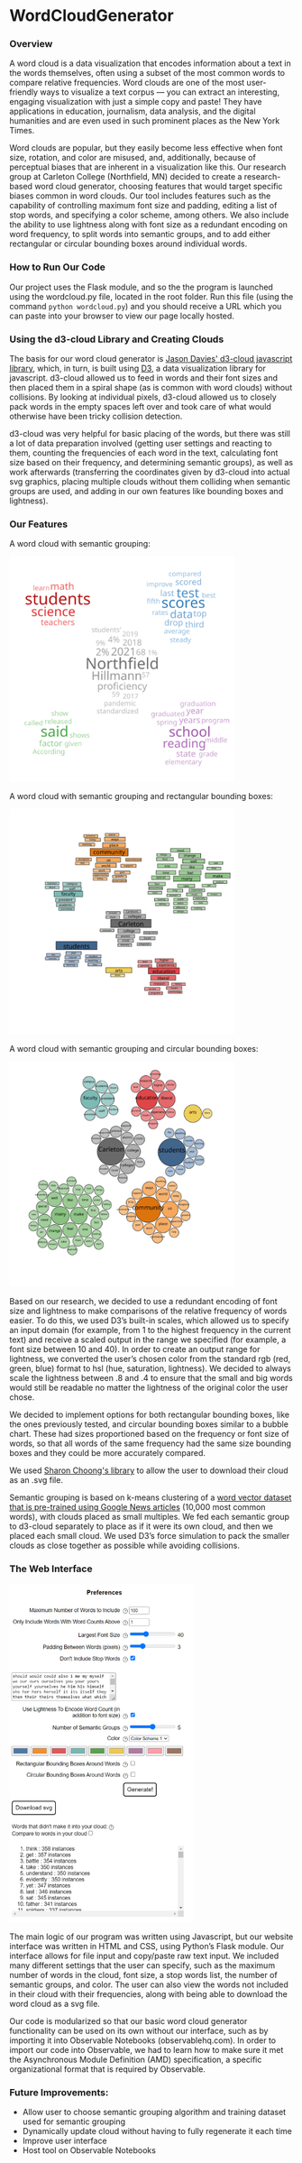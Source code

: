 # WordCloudGenerator

### Overview
A word cloud is a data visualization that encodes information about a text in the words themselves, often using a subset of the most common words to compare relative frequencies. Word clouds are one of the most user-friendly ways to visualize a text corpus — you can extract an interesting, engaging visualization with just a simple copy and paste! They have applications in education, journalism, data analysis, and the digital humanities and are even used in such prominent places as the New York Times. 

Word clouds are popular, but they easily become less effective when font size, rotation, and color are misused, and, additionally, because of perceptual biases that are inherent in a visualization like this. Our research group at Carleton College (Northfield, MN) decided to create a research-based word cloud generator, choosing features that would target specific biases common in word clouds. Our tool includes features such as the capability of controlling maximum font size and padding, editing a list of stop words, and specifying a color scheme, among others. We also include the ability to use lightness along with font size as a redundant encoding on word frequency, to split words into semantic groups, and to add either rectangular or circular bounding boxes around individual words.

### How to Run Our Code

Our project uses the Flask module, and so the the program is launched using the wordcloud.py file, located in the root folder. Run this file (using the command `python wordcloud.py`) and you should receive a URL which you can paste into your browser to view our page locally hosted.

### Using the d3-cloud Library and Creating Clouds

The basis for our word cloud generator is [Jason Davies' d3-cloud javascript library](https://github.com/jasondavies/d3-cloud), which, in turn, is built using [D3](https://d3js.org/), a data visualization library for javascript. d3-cloud allowed us to feed in words and their font sizes and then placed them in a spiral shape (as is common with word clouds) without collisions. By looking at individual pixels, d3-cloud allowed us to closely pack words in the empty spaces left over and took care of what would otherwise have been tricky collision detection.

d3-cloud was very helpful for basic placing of the words, but there was still a lot of data preparation involved (getting user settings and reacting to them, counting the frequencies of each word in the text, calculating font size based on their frequency, and determining semantic groups), as well as work afterwards (transferring the coordinates given by d3-cloud into actual svg graphics, placing multiple clouds without them colliding when semantic groups are used, and adding in our own features like bounding boxes and lightness).

### Our Features

A word cloud with semantic grouping:

<img src="img/semantic_cloud.svg" alt="A word cloud with words grouped into five separate, color-coded, semantic-based groups" style="height: 400px"/>

A word cloud with semantic grouping and rectangular bounding boxes:

<img src="img/rectbounding_cloud.svg" alt="A word cloud with words color-coded and separated into semantic groups, along with proportionally scaled rectangular boxes around each word" style="height: 400px"/>

A word cloud with semantic grouping and circular bounding boxes:

<img src="img/circularbounding_cloud.svg" alt="A word cloud with words color-coded and separated into semantic groups, along with proportionally scaled circular boxes around each word" style="height: 400px"/>

Based on our research, we decided to use a redundant encoding of font size and lightness to make comparisons of the relative frequency of words easier. To do this, we used D3’s built-in scales, which allowed us to specify an input domain (for example, from 1 to the highest frequency in the current text) and receive a scaled output in the range we specified (for example, a font size between 10 and 40). In order to create an output range for lightness, we converted the user’s chosen color from the standard rgb (red, green, blue) format to hsl (hue, saturation, lightness). We decided to always scale the lightness between .8 and .4 to ensure that the small and big words would still be readable no matter the lightness of the original color the user chose.

We decided to implement options for both rectangular bounding boxes, like the ones previously tested, and circular bounding boxes similar to a bubble chart. These had sizes proportioned based on the frequency or font size of words, so that all words of the same frequency had the same size bounding boxes and they could be more accurately compared.

We used [Sharon Choong's library](https://github.com/sharonchoong/svg-exportJS) to allow the user to download their cloud as an .svg file.

Semantic grouping is based on k-means clustering of a [word vector dataset that is pre-trained using Google News articles](https://github.com/stevemacn/kmeans) (10,000 most common words), with clouds placed as small multiples. We fed each semantic group to d3-cloud separately to place as if it were its own cloud, and then we placed each small cloud. We used D3’s force simulation to pack the smaller clouds as close together as possible while avoiding collisions. 

### The Web Interface

<img src="img/interface.png" alt="A screenshot of our User Interface" style="height: 600px"/>

The main logic of our program was written using Javascript, but our website interface was written in HTML and CSS, using Python’s Flask module. Our interface allows for file input and copy/paste raw text input. We included many different settings that the user can specify, such as the maximum number of words in the cloud, font size, a stop words list, the number of semantic groups, and color. The user can also view the words not included in their cloud with their frequencies, along with being able to download the word cloud as a svg file.

Our code is modularized so that our basic word cloud generator functionality can be used on its own without our interface, such as by importing it into Observable Notebooks (observablehq.com). In order to import our code into Observable, we had to learn how to make sure it met the Asynchronous Module Definition (AMD) specification, a specific organizational format that is required by Observable.

### Future Improvements:
- Allow user to choose semantic grouping algorithm and training dataset used for semantic grouping
- Dynamically update cloud without having to fully regenerate it each time
- Improve user interface
- Host tool on Observable Notebooks
